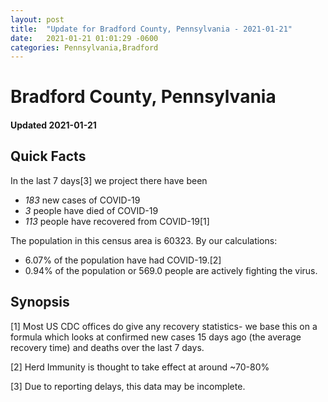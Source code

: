 ```yaml
---
layout: post
title:  "Update for Bradford County, Pennsylvania - 2021-01-21"
date:   2021-01-21 01:01:29 -0600
categories: Pennsylvania,Bradford
---
```


# Bradford County, Pennsylvania
#### Updated 2021-01-21

## Quick Facts

In the last 7 days[3] we project there have been
- *183* new cases of COVID-19
- *3* people have died of COVID-19
- *113* people have recovered from COVID-19[1]

The population in this census area is 60323. By our calculations:
- 6.07% of the population have had COVID-19.[2]
- 0.94% of the population or 569.0 people are actively fighting the virus.

## Synopsis




[1] Most US CDC offices do give any recovery statistics- we base this on a formula which looks at confirmed new cases
15 days ago (the average recovery time) and deaths over the last 7 days.

[2] Herd Immunity is thought to take effect at around ~70-80%

[3] Due to reporting delays, this data may be incomplete.
 
    